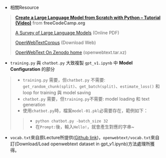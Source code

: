 * 相關Resource
>
> [**Create a Large Language Model from Scratch with Python – Tutorial (Video)**](https://www.youtube.com/watch?v=UU1WVnMk4E8) from **freeCodeCamp.org**
>
> [A Survey of Large Language Models](https://arxiv.org/pdf/2303.18223) (Online PDF)
>
> [OpenWebTextCorpus](https://skylion007.github.io/OpenWebTextCorpus/) (Download Web)
>
> [OpenWebText On Zenodo home](https://zenodo.org/records/3834942) (openwebtext.tar.xz)

* `training.py` 與 `chatbot.py` 大致複製 `gpt_v1.ipynb` 中 **Model Configuration** 的部分
> 
> * `training.py` 需要，但`chatbot.py` 不需要: `get_random_chunk(split)`、`get_batch(split)`、`estimate_loss()` 和 loop for training 與 model saving
> * `chatbot.py`  需要，但`training.py`不需要: model loading 和 text generation
> * 使用`chatbot.py`時，檔案`model-01.pkl`必需要存在，範例如下：
> >  * `python chatbot.py -batch_size 32`
> >  * 在`Prompt:`後，輸入`Hello!`，就會產生對應的字串~

* `vocab.txt`來自原Lecture所提供([Github link](https://github.com/Infatoshi/fcc-intro-to-llms/blob/main/vocab.txt))，`openwebtext/vocab.txt`來自訂(Download/Load openwebtext dataset in gpt_v1.ipynb)方法處理所獲得。

